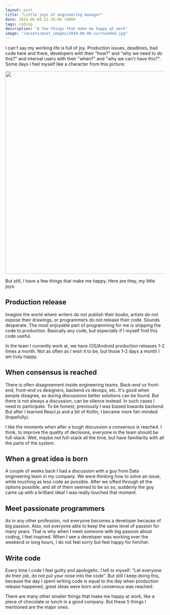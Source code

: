 ```yaml
---
layout: post
title: "Little joys of engineering manager"
date: 2019-06-04 21:30:00 +0800
tags: coding
description: "A few things that make me happy at work"
image: "/assets/post_images/2019-06-06-surrounded.jpg"
---
```


I can't say my working life is full of joy. Production issues, deadlines, bad code here and there, developers with their "how?" and "why we need to do this?" and internal users with their "when?" and "why we can't have this?". Some days I feel myself like a character from this picture:

<img src="{{ site.url }}/assets/post_images/2019-06-06-surrounded.jpg" width="640" style="display:block"/>

But still, I have a few things that make me happy. Here are they, my little joys:

## Production release

Imagine the world where writers do not publish their books, artists do not expose their drawings, or programmers do not release their code. Sounds desperate. The most enjoyable part of programming for me is shipping the code to production. Basically any code, but especially if I myself find this code useful.

In the team I currently work at, we have iOS/Android production releases 1-2 times a month. Not as often as I wish it to be, but those 1-2 days a month I am truly happy.

## When consensus is reached

There is often disagreement inside engineering teams. Back-end vs front-end, front-end vs designers, backend vs devops, etc. It's good when people disagree, as during discussions better solutions can be found. But there is not always a discussion, can be silence instead. In such cases I need to participate. To be honest, previously I was biased towards backend. But after I learned React.js and a bit of Kotlin, I became more fair-minded (hopefully).

I like the moments when after a tough discussion a consensus is reached. I think, to improve the quality of decisions, everyone in the team should be full-stack. Well, maybe not full-stack all the time, but have familiarity with all the parts of the system.

## When a great idea is born

A couple of weeks back I had a discussion with a guy from Data engineering team in my company. We were thinking how to solve an issue, while touching as less code as possible. After we sifted through all the options possible, and all of them seemed to be so so, suddenly the guy came up with a brilliant idea! I was really touched that moment.

## Meet passionate programmers

As in any other profession, not everyone becomes a developer because of big passion. Also, not everyone able to keep the same level of passion for many years. That is why when I meet someone with big passion about coding, I feel inspired. When I see a developer was working over the weekend or long hours, I do not feel sorry but feel happy for him/her.

## Write code

Every time I code I feel guilty and apologetic. I tell to myself: "Let everyone do their job, do not put your nose into the code". But still I keep doing this, because the day I spent writing code is equal to the day when production release happened, great ideas were born and consensus was reached.

There are many other smaller things that make me happy at work, like a piece of chocolate or lunch in a good company. But these 5 things I mentioned are the major ones.
